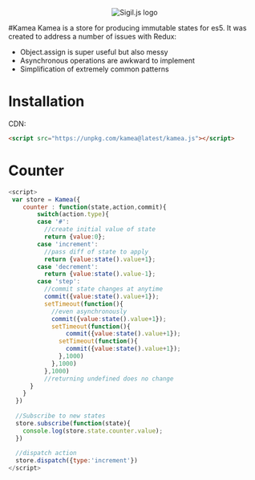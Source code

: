 <p align="center">
  <img src="http://i.imgur.com/pMKjQLZ.png" alt="Sigil.js logo"/>
</p>

#Kamea
Kamea is a store for producing immutable states for es5. It was created to address a number of issues with Redux:
* Object.assign is super useful but also messy
* Asynchronous operations are awkward to implement
* Simplification of extremely common patterns

# Installation
CDN:
```html
<script src="https://unpkg.com/kamea@latest/kamea.js"></script>
```

# Counter

```javascript
<script>
 var store = Kamea({
    counter : function(state,action,commit){
    	switch(action.type){
        case '#':
          //create initial value of state
          return {value:0};
      	case 'increment':
          //pass diff of state to apply
          return {value:state().value+1};
        case 'decrement':
          return {value:state().value-1};
        case 'step':
          //commit state changes at anytime
          commit({value:state().value+1});
          setTimeout(function(){
            //even asynchronously
          	commit({value:state().value+1});
            setTimeout(function(){
          		commit({value:state().value+1});
              setTimeout(function(){
                commit({value:state().value+1});
              },1000)
  	        },1000)
          },1000)
          //returning undefined does no change
      }
    }
  })
  
  //Subscribe to new states
  store.subscribe(function(state){
  	console.log(store.state.counter.value);
  })
  
  //dispatch action
  store.dispatch({type:'increment'})
</script>
```
